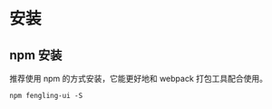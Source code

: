 # 安装
## npm 安装
推荐使用 npm 的方式安装，它能更好地和 webpack 打包工具配合使用。

<CodeGroup>
  <CodeGroupItem title="npm" >

```bash:no-line-numbers
npm fengling-ui -S
```

  </CodeGroupItem>
</CodeGroup>

